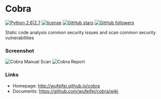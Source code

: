# Cobra
 [![Python 2.6|2.7](https://img.shields.io/badge/python-2.6|2.7-yellow.svg)](https://wufeifei.com/) [![license](https://img.shields.io/github/license/mashape/apistatus.svg?maxAge=2592000)](https://raw.githubusercontent.com/wufeifei/cobra/master/doc/COPYING)
 [![GitHub stars](https://img.shields.io/github/stars/wufeifei/cobra.svg?style=social&label=Star&maxAge=2592000)](https://github.com/wufeifei/cobra)
 [![GitHub followers](https://img.shields.io/github/followers/wufeifei.svg?style=social&label=Follow&maxAge=2592000)](https://github.com/wufeifei)

Static code analysis common security issues and scan common security vulnerabilities

### Screenshot
![Cobra Manual Scan](https://raw.githubusercontent.com/wufeifei/cobra/master/doc/MANUAL.png)
![Cobra Report](https://raw.githubusercontent.com/wufeifei/cobra/master/doc/REPORT.png)


### Links
- Homepage:  http://wufeifei.github.io/cobra
- Documents: https://github.com/wufeifei/cobra/wiki

